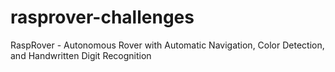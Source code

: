 # rasprover-challenges
RaspRover - Autonomous Rover with Automatic Navigation, Color Detection, and Handwritten Digit Recognition
